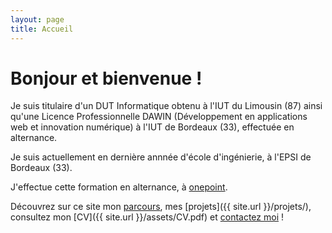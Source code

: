 ```yaml
---
layout: page
title: Accueil
---
```


# Bonjour et bienvenue !

Je suis titulaire d'un DUT Informatique obtenu à l'IUT du Limousin (87) ainsi qu'une Licence Professionnelle DAWIN (Développement en applications web et innovation numérique) à l'IUT de Bordeaux (33), effectuée en alternance.

Je suis actuellement en dernière annnée d'école d'ingénierie, à l'EPSI de Bordeaux (33).

J'effectue cette formation en alternance, à [onepoint](https://groupeonepoint.com).

Découvrez sur ce site mon [parcours]({{site.url}}/formations/), mes [projets]({{ site.url }}/projets/), consultez mon [CV]({{ site.url }}/assets/CV.pdf) et [contactez moi](mailto:{{site.email}}) !
